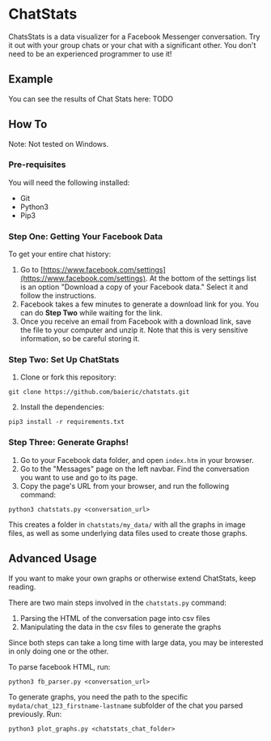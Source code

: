 # ChatStats

ChatsStats is a data visualizer for a Facebook Messenger conversation. Try it out with your group chats or your chat with a significant other. You don't need to be an experienced programmer to use it!

## Example

You can see the results of Chat Stats here: TODO

## How To

Note: Not tested on Windows.

### Pre-requisites

You will need the following installed:

* Git
* Python3
* Pip3

### Step One: Getting Your Facebook Data

To get your entire chat history:

1. Go to [https://www.facebook.com/settings](https://www.facebook.com/settings). At the bottom of the settings list is an option "Download a copy of your Facebook data." Select it and follow the instructions.
2. Facebook takes a few minutes to generate a download link for you. You can do **Step Two** while waiting for the link.
3. Once you receive an email from Facebook with a download link, save the file to your computer and unzip it. Note that this is very sensitive information, so be careful storing it.

### Step Two: Set Up ChatStats

1. Clone or fork this repository:
```
git clone https://github.com/baieric/chatstats.git
```
2. Install the dependencies:
```
pip3 install -r requirements.txt
```

### Step Three: Generate Graphs!

1. Go to your Facebook data folder, and open `index.htm` in your browser.
2. Go to the "Messages" page on the left navbar. Find the conversation you want to use and go to its page.
3. Copy the page's URL from your browser, and run the following command:
```
python3 chatstats.py <conversation_url>
```
This creates a folder in `chatstats/my_data/` with all the graphs in image files, as well as some underlying data files used to create those graphs.

## Advanced Usage

If you want to make your own graphs or otherwise extend ChatStats, keep reading.

There are two main steps involved in the `chatstats.py` command:

1. Parsing the HTML of the conversation page into csv files
2. Manipulating the data in the csv files to generate the graphs

Since both steps can take a long time with large data, you may be interested in only doing one or the other.

To parse facebook HTML, run:
```
python3 fb_parser.py <conversation_url>
```
To generate graphs, you need the path to the specific `mydata/chat_123_firstname-lastname` subfolder of the chat you parsed previously. Run:
```
python3 plot_graphs.py <chatstats_chat_folder>
```
